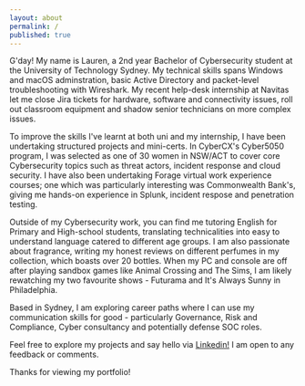 ```yaml
---
layout: about
permalink: /
published: true
---
```


G'day! My name is Lauren,  a 2nd year Bachelor of Cybersecurity student at the University of Technology Sydney. My technical skills spans Windows and macOS adminstration, basic Active Directory and packet-level troubleshooting with Wireshark. My recent help-desk internship at Navitas let me close Jira tickets for hardware, software and connectivity issues, roll out classroom equipment and shadow senior technicians on more complex issues.

To improve the skills I've learnt at both uni and my internship, I have been undertaking structured projects and mini-certs. In CyberCX's Cyber5050 program, I was selected as one of 30 women in NSW/ACT to cover core Cybersecurity topics such as threat actors, incident response and cloud security. I have also been undertaking Forage virtual work experience courses; one which was particularly interesting was Commonwealth Bank's, giving me hands-on experience in Splunk, incident respose and penetration testing.

Outside of my Cybersecurity work, you can find me tutoring English for Primary and High-school students, translating technicalities into easy to understand language catered to different age groups. I am also passionate about fragrance, writing my honest reviews on different perfumes in my collection, which boasts over 20 bottles. When my PC and console are off after playing sandbox games like Animal Crossing and The Sims, I am likely rewatching my two favourite shows - Futurama and It's Always Sunny in Philadelphia.

Based in Sydney, I am exploring career paths where I can use my communication skills for good - particularly Governance, Risk and Compliance, Cyber consultancy and potentially defense SOC roles.

Feel free to explore my projects and say hello via [Linkedin!](https://www.linkedin.com/in/lauren-mauro-325853269/) I am open to any feedback or comments. 

Thanks for viewing my portfolio!
